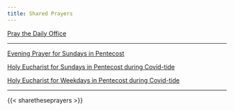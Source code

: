 ```yaml
---
title: Shared Prayers
---
```


[Pray the Daily Office](daily/)

-------------

[Evening Prayer for Sundays in Pentecost](daily/ep-sundaypentecost/)

[Holy Eucharist for Sundays in Pentecost during Covid-tide](archive/he-pentecost-covid)

[Holy Eucharist for Weekdays in Pentecost during Covid-tide](archive/he-pentecost-covid-weekday)

------------

{{< sharetheseprayers >}}
